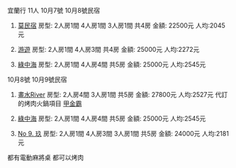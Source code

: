 宜蘭行 11人
10月7號 10月8號民宿

1. [莫民宿](https://yilan.me/accommodation/zh-tw/accommodation/mo-homestay/)
房型: 2人房1間 4人房1間 3人房1間 共4房
金額: 22500元 人均:2045元

2. [游遊](https://yulazy.com/)
房型: 2人房1間 4人房3間 共4房
金額: 25000元 人均:2272元

3. [綠中海](http://www.twstay.com/RWD1/index.aspx?BNB=greenvilla)
房型: 2人房1間 4人房4間 共5房
金額: 25000元 人均:2545元

10月8號 10月9號民宿

1. [畫水River](https://www.river389tw.com/)
房型: 2人房4間 3人房1間 共5房
金額: 27800元 人均:2527元
代訂的烤肉火鍋項目 [甲金霸](https://twstay.net/fullbbq/#menu)


3. [綠中海](http://www.twstay.com/RWD1/index.aspx?BNB=greenvilla)
房型: 2人房1間 4人房4間 共5房
金額: 25000元 人均:2545元

4. [No 9. 玖](https://www.facebook.com/yilanguesthouse/posts/pfbid0MD2S7SBUNTQKP14Lh1S7kYD7JpuqwwvzkfrUjmQGH7s7en2QGVURczqSvDw893VLl)
房型: 2人房1間 4人房3間 3人房1間 共5房
金額: 24000元 人均:2181元

都有電動麻將桌 都可以烤肉
